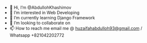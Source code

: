 - 👋 Hi, I’m @AbdullohKhashimov
- 👀 I’m interested in Web Developing
- 🌱 I’m currently learning Django Framework
- 💞️ I’m looking to collaborate on 
- 📫 How to reach me email me @ huzaifahabdulloh93@gmail.com / Whatsapp +821042202772

<!---
AbdullohKhashimov/AbdullohKhashimov is a ✨ special ✨ repository because its `README.md` (this file) appears on your GitHub profile.
You can click the Preview link to take a look at your changes.
--->

